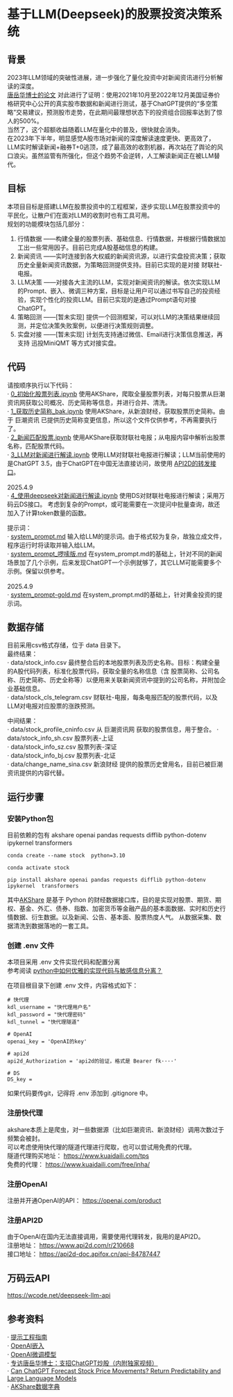 # 基于LLM(Deepseek)的股票投资决策系统  
## 背景
2023年LLM领域的突破性进展，进一步强化了量化投资中对新闻资讯进行分析解读的深度。  
[唐岳华博士的论文](https://mp.weixin.qq.com/s/sfhK0hjCKXUU-d74-6KrQQ) 对此进行了证明：使用2021年10月至2022年12月美国证券价格研究中心公开的真实股市数据和新闻进行测试，基于ChatGPT提供的“多空策略”交易建议，预测股市走势，在此期间最理想状态下的投资组合回报率达到了惊人的500%。  
当然了，这个超额收益随着LLM在量化中的普及，很快就会消失。  
在2023年下半年，明显感觉A股市场对新闻的深度解读速度更快、更高效了，LLM实时解读新闻+融券T+0逃顶，成了最高效的收割机器，再次站在了舆论的风口浪尖。虽然监管有所强化，但这个趋势不会逆转，人工解读新闻正在被LLM替代。  
## 目标
本项目目标是搭建LLM在股票投资中的工程框架，逐步实现LLM在股票投资中的平民化，让散户们在面对LLM的收割时也有工具可用。  
规划的功能模块包括几部分：  
1. 行情数据  ——构建全量的股票列表、基础信息、行情数据，并根据行情数据加工出一些常用因子。目前已完成A股基础信息的构建。
2. 新闻资讯  ——实时连接到各大权威的新闻资讯源，以进行实盘投资决策；获取历史全量新闻资讯数据，为策略回测提供支持。目前已实现的是对接 财联社-电报。
3. LLM决策  ——对接各大主流的LLM，实现对新闻资讯的解读。依次实现LLM的Prompt、嵌入、微调三种方案，目标是让用户可以通过书写自己的投资经验，实现个性化的投资LLM。目前已实现的是通过Prompt语句对接ChatGPT。
4. 策略回测  ——[暂未实现] 提供一个回测框架，可以对LLM的决策结果继续回测，并定位决策失败案例，以便进行决策规则调整。
5. 实盘对接  ——[暂未实现] 计划先支持通过微信、Email进行决策信息推送，再支持 迅投MiniQMT 等方式对接实盘。

## 代码   
请按顺序执行以下代码：  
· [0_初始化股票列表.ipynb](0_初始化股票列表.ipynb) 使用AKShare，爬取全量股票列表，对每只股票从巨潮资讯网获取公司概况、历史简称等信息，并进行合并、清洗。  
· [1_获取历史简称_bak.ipynb](1_获取历史简称_bak.ipynb) 使用AKShare，从新浪财经，获取股票历史简称。由于 巨潮资讯 已提供历史简称变更信息，所以这个文件仅供参考，不再需要执行了。  
· [2_新闻匹配股票.ipynb](2_新闻匹配股票.ipynb) 使用AKShare获取财联社电报；从电报内容中解析出股票名称，匹配股票代码。  
· [3_LLM对新闻进行解读.ipynb](3_LLM对新闻进行解读.ipynb) 使用LLM对财联社电报进行解读；LLM当前使用的是ChatGPT 3.5，由于ChatGPT在中国无法直接访问，故使用 [API2D的转发接口](https://api2d-doc.apifox.cn/api-84787447)。<br><br>
2025.4.9<br>
· [4_使用deepseek对新闻进行解读.ipynb](4_使用deepseek对新闻进行解读.ipynb) 使用DS对财联社电报进行解读；采用万码云DS接口。
考虑到复杂的Prompt，或可能需要在一次提问中批量查询，故还加入了计算token数量的函数。  

提示词：  
· [system_prompt.md](system_prompt.md) 输入给LLM的提示词。由于格式较为复杂，故独立成文件，程序运行时将读取并输入给LLM。  
· [system_prompt_啰嗦版.md](system_prompt_啰嗦版.md) 在system_prompt.md的基础上，针对不同的新闻场景加了几个示例，后来发现ChatGPT一个示例就够了，其它LLM可能需要多个示例。保留以供参考。  <br><br>
2025.4.9<br>
· [system_prompt-gold.md](system_prompt-gold.md) 在system_prompt.md的基础上，针对黄金投资的提示词。 

## 数据存储  
目前采用csv格式存储，位于 data 目录下。  
最终结果：  
· data/stock_info.csv   最终整合后的本地股票列表及历史名称。目标：构建全量的A股代码列表，标准化股票代码，获取全量的名称信息（含 股票简称、公司名称、历史简称、历史全称等）以便用来关联新闻资讯中提到的公司名称，并附加企业基础信息。  
· data/stock_cls_telegram.csv   财联社-电报，每条电报匹配的股票代码，以及LLM对电报对应股票的涨跌预测。  

中间结果：  
· data/stock_profile_cninfo.csv 从 巨潮资讯网 获取的股票信息，用于整合。 
· data/stock_info_sh.csv    股票列表-上证  
· data/stock_info_sz.csv    股票列表-深证  
· data/stock_info_bj.csv    股票列表-北证  
· data/change_name_sina.csv 新浪财经 提供的股票历史曾用名，目前已被巨潮资讯提供的内容代替。  

## 运行步骤
### 安装Python包  
目前依赖的包有 akshare openai pandas requests difflib python-dotenv ipykernel  transformers 
~~~shell
conda create --name stock  python=3.10

conda activate stock

pip install akshare openai pandas requests difflib python-dotenv ipykernel  transformers 
~~~
其中[AKShare](https://github.com/akfamily/akshare) 是基于 Python 的财经数据接口库，目的是实现对股票、期货、期权、基金、外汇、债券、指数、加密货币等金融产品的基本面数据、实时和历史行情数据、衍生数据。以及新闻、公告、基本面、股票热度人气。 从数据采集、数据清洗到数据落地的一套工具。  

### 创建 .env 文件
本项目采用 .env 文件实现代码和配置分离  
参考阅读 [python中如何优雅的实现代码与敏感信息分离？](https://juejin.cn/post/7099283807953977358)  

在项目根目录下创建 .env 文件，内容格式如下：  
~~~shell
# 快代理
kdl_username = "快代理用户名"
kdl_password = "快代理密码"
kdl_tunnel = "快代理隧道"

# OpenAI
openai_key = 'OpenAI的key'

# api2d
api2d_Authorization = 'api2d的验证，格式是 Bearer fk····'

# DS
DS_key =
~~~
如果代码要传git，记得将 .env 添加到 .gitignore 中。  
### 注册快代理
akshare本质上是爬虫，对一些数据源（比如巨潮资讯、新浪财经）调用次数过于频繁会被封。  
可以考虑使用快代理的隧道代理进行爬取，也可以尝试用免费的代理。  
隧道代理购买地址： https://www.kuaidaili.com/tps  
免费的代理： https://www.kuaidaili.com/free/inha/   
### 注册OpenAI
注册并开通OpenAI的API： https://openai.com/product  

### 注册API2D
由于OpenAI在国内无法直接调用，需要使用代理转发，我用的是API2D。  
注册地址： https://www.api2d.com/r/210668  
接口地址： https://api2d-doc.apifox.cn/api-84787447  

## 万码云API
https://wcode.net/deepseek-llm-api

## 参考资料  
· [提示工程指南](https://www.promptingguide.ai/zh)  
· [OpenAI嵌入](https://platform.openai.com/docs/guides/embeddings)  
· [OpenAI微调模型](https://platform.openai.com/docs/guides/fine-tuning)  
· [专访唐岳华博士：支招ChatGPT炒股（内附独家视频）](https://mp.weixin.qq.com/s/sfhK0hjCKXUU-d74-6KrQQ)  
· [Can ChatGPT Forecast Stock Price Movements? Return Predictability and Large Language Models](https://arxiv.org/pdf/2304.07619.pdf)  
· [AKShare数据字典](https://akshare.akfamily.xyz/data/index.html)
